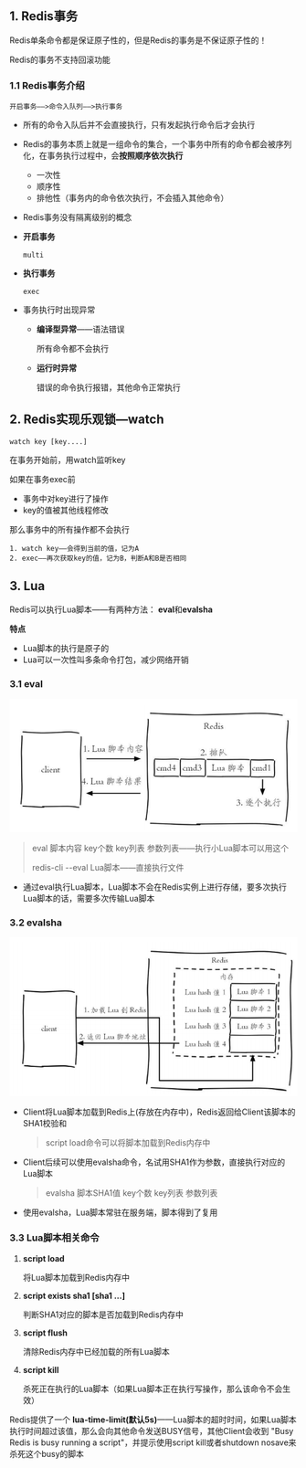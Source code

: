 

## 1. Redis事务

Redis单条命令都是保证原子性的，但是Redis的事务是不保证原子性的！

Redis的事务不支持回滚功能

### **1.1 Redis事务介绍**

```
开启事务——>命令入队列——>执行事务
```

* 所有的命令入队后并不会直接执行，只有发起执行命令后才会执行

* Redis的事务本质上就是一组命令的集合，一个事务中所有的命令都会被序列化，在事务执行过程中，会**按照顺序依次执行**

  * 一次性
  * 顺序性
  * 排他性（事务内的命令依次执行，不会插入其他命令）

* Redis事务没有隔离级别的概念

* **开启事务**

  ```
  multi
  ```

* **执行事务**

  ```
  exec
  ```

* 事务执行时出现异常

  * **编译型异常**——语法错误

    所有命令都不会执行

  * **运行时异常**

    错误的命令执行报错，其他命令正常执行

    

## 2. Redis实现乐观锁—watch

```
watch key [key....]
```

在事务开始前，用watch监听key

如果在事务exec前

* 事务中对key进行了操作
* key的值被其他线程修改

那么事务中的所有操作都不会执行

```
1. watch key——会得到当前的值，记为A
2. exec——再次获取key的值，记为B，判断A和B是否相同
```



## 3. Lua

Redis可以执行Lua脚本——有两种方法： **eval**和**evalsha**

**特点**

* Lua脚本的执行是原子的
* Lua可以一次性叫多条命令打包，减少网络开销

### 3.1 eval

![eval](p/eval.png)

> eval  脚本内容  key个数  key列表  参数列表——执行小Lua脚本可以用这个
>
> redis-cli --eval Lua脚本——直接执行文件

* 通过eval执行Lua脚本，Lua脚本不会在Redis实例上进行存储，要多次执行Lua脚本的话，需要多次传输Lua脚本

### 3.2 evalsha

![5](p/5.png)

* Client将Lua脚本加载到Redis上(存放在内存中)，Redis返回给Client该脚本的SHA1校验和

  > script load命令可以将脚本加载到Redis内存中

* Client后续可以使用evalsha命令，名试用SHA1作为参数，直接执行对应的Lua脚本

  >evalsha  脚本SHA1值  key个数  key列表  参数列表

* 使用evalsha，Lua脚本常驻在服务端，脚本得到了复用

### 3.3 Lua脚本相关命令

1. **script load**

   将Lua脚本加载到Redis内存中

2. **script exists sha1 [sha1 ...]**

   判断SHA1对应的脚本是否加载到Redis内存中

3. **script flush**

   清除Redis内存中已经加载的所有Lua脚本

4. **script kill**

   杀死正在执行的Lua脚本（如果Lua脚本正在执行写操作，那么该命令不会生效）

Redis提供了一个 **lua-time-limit(默认5s)**——Lua脚本的超时时间，如果Lua脚本执行时间超过该值，那么会向其他命令发送BUSY信号，其他Client会收到 "Busy Redis is busy running a script"，并提示使用script kill或者shutdown nosave来杀死这个busy的脚本

